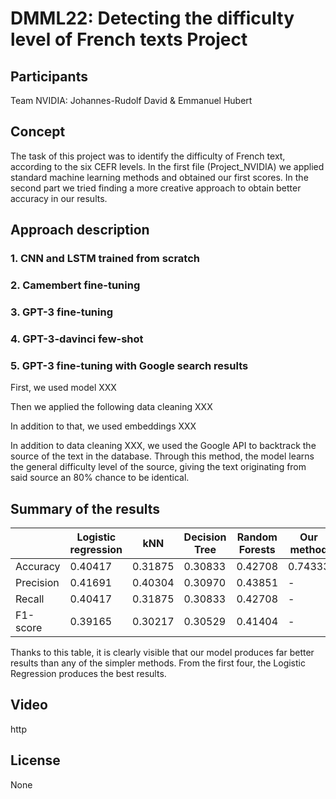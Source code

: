 
# DMML22: Detecting the difficulty level of French texts Project


## Participants

Team NVIDIA: Johannes-Rudolf David & Emmanuel Hubert

## Concept
The task of this project was to identify the difficulty of French text, according to the six CEFR levels.
In the first file (Project_NVIDIA) we applied standard machine learning methods and obtained our first scores.
In the second part we tried finding a more creative approach to obtain better accuracy in our results.

## Approach description

### 1. CNN and LSTM trained from scratch

### 2. Camembert fine-tuning

### 3. GPT-3 fine-tuning

### 4. GPT-3-davinci few-shot

### 5. GPT-3 fine-tuning with Google search results


First, we used model XXX

Then we applied the following data cleaning XXX

In addition to that, we used embeddings XXX

In addition to data cleaning XXX, we used the Google API to backtrack the source of the text in the database. Through this method, the model learns the general difficulty level of the source, giving the text originating from said source an 80% chance to be identical.

## Summary of the results

|           | Logistic regression |      kNN      | Decision Tree | Random Forests | Our method |
|-----------|---------------------|---------------|---------------|----------------|------------|
| Accuracy  |0.40417|0.31875|0.30833|0.42708|0.74333|
| Precision |0.41691|0.40304|0.30970|0.43851	|-|
|   Recall  |0.40417|0.31875|0.30833|0.42708	|-|
|  F1-score |0.39165|0.30217|0.30529|0.41404|-|

Thanks to this table, it is clearly visible that our model produces far better results than any of the simpler methods. From the first four, the Logistic Regression produces the best results.

## Video

http

## License

None
